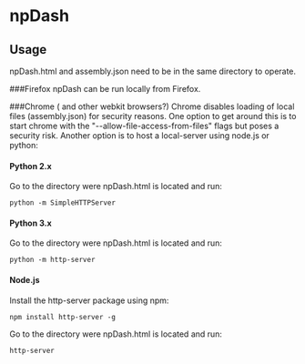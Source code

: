 # npDash

## Usage
npDash.html and assembly.json need to be in the same directory to operate.

###Firefox
npDash can be run locally from Firefox.

###Chrome ( and other webkit browsers?)
Chrome disables loading of local files (assembly.json) for security reasons.
One option to get around this is to start chrome with the "--allow-file-access-from-files" flags but poses a security risk.
Another option is to host a local-server using node.js or python:

#### Python 2.x
Go to the directory were npDash.html is located and run: 
```
python -m SimpleHTTPServer
```
#### Python 3.x
Go to the directory were npDash.html is located and run: 
```
python -m http-server
```
#### Node.js
Install the http-server package using npm:
```
npm install http-server -g
```
Go to the directory were npDash.html is located and run: 
```
http-server
```

